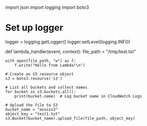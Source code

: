import json
import logging
import boto3

# Set up logger
logger = logging.getLogger()
logger.setLevel(logging.INFO)

def lambda_handler(event, context):
    file_path = "/tmp/test.txt"
    
    with open(file_path, "w") as f:
        f.write("Hello from Lambda!\n")
    
    # Create an S3 resource object
    s3 = boto3.resource('s3')
    
    # List all buckets and collect names
    for bucket in s3.buckets.all():
        print(bucket.name)  # Log bucket name in CloudWatch Logs
    
    # Upload the file to S3
    bucket_name = "asssss3"
    object_key = "test1.txt"
    s3.Bucket(bucket_name).upload_file(file_path, object_key)
